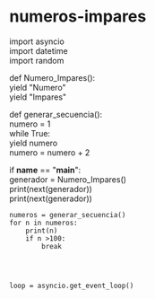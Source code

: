 # numeros-impares 

import asyncio                           
import datetime                          
import random                            
                                         
def Numero_Impares():                    
    yield "Numero"                       
    yield "Impares"                      
                                         
def generar_secuencia():                 
    numero = 1                           
    while True:                          
        yield numero                     
        numero = numero + 2              
                                         
                                         
                                         
if __name__ == "__main__":               
    generador = Numero_Impares()         
    print(next(generador))               
    print(next(generador))               
                                         
    numeros = generar_secuencia()        
    for n in numeros:                    
        print(n)                         
        if n >100:                       
            break                        
                                         
                                         
                                         
                                         
    loop = asyncio.get_event_loop()      
